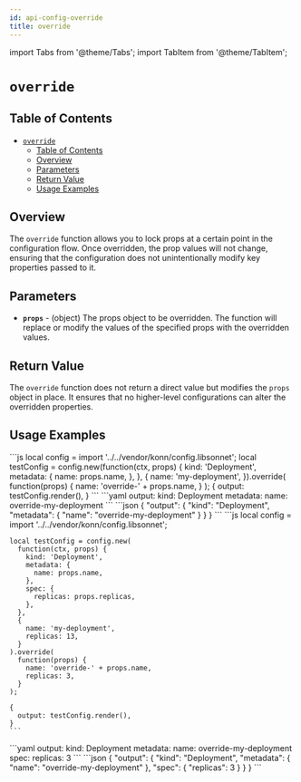 ```yaml
---
id: api-config-override
title: override
---
```

import Tabs from '@theme/Tabs';
import TabItem from '@theme/TabItem';

# `override`

## Table of Contents
- [`override`](#override)
  - [Table of Contents](#table-of-contents)
  - [Overview](#overview)
  - [Parameters](#parameters)
  - [Return Value](#return-value)
  - [Usage Examples](#usage-examples)

## Overview
The `override` function allows you to lock props at a certain point in the configuration flow. Once overridden, the prop values will not change, ensuring that the configuration does not unintentionally modify key properties passed to it.

## Parameters
- **`props`** - (object) The props object to be overridden. The function will replace or modify the values of the specified props with the overridden values.

## Return Value
The `override` function does not return a direct value but modifies the `props` object in place. It ensures that no higher-level configurations can alter the overridden properties.
## Usage Examples

<Tabs>
  <TabItem value="jsonnet" label="Jsonnet" default>
    ```js
    local config = import '../../vendor/konn/config.libsonnet';
    local testConfig = config.new(function(ctx, props) {
      kind: 'Deployment',
      metadata: {
        name: props.name,
      },
    }, {
      name: 'my-deployment',
    }).override(
      function(props)
        {
          name: 'override-' + props.name,
        }
    );
    {
      output: testConfig.render(),
    }
    ``` 
  </TabItem>
  <TabItem value="yaml" label="YAML Output">
    ```yaml
    output:
      kind: Deployment
      metadata:
        name: override-my-deployment
    ```
  </TabItem>
  <TabItem value="json" label="JSON Output">
    ```json
    {
       "output": {
          "kind": "Deployment",
          "metadata": {
             "name": "override-my-deployment"
          }
       }
    }
    ```
  </TabItem>
</Tabs>

<Tabs>
  <TabItem value="jsonnet" label="Jsonnet" default>
    ```js
    local config = import '../../vendor/konn/config.libsonnet';

    local testConfig = config.new(
      function(ctx, props) {
        kind: 'Deployment',
        metadata: {
          name: props.name,
        },
        spec: {
          replicas: props.replicas,
        },
      },
      {
        name: 'my-deployment',
        replicas: 13,
      }
    ).override(
      function(props) {
        name: 'override-' + props.name,
        replicas: 3,
      }
    );

    {
      output: testConfig.render(),
    }
    ``` 
  </TabItem>
  <TabItem value="yaml" label="YAML Output">
    ```yaml
    output:
      kind: Deployment
      metadata:
        name: override-my-deployment
      spec:
        replicas: 3
    ```
  </TabItem>
  <TabItem value="json" label="JSON Output">
    ```json
    {
       "output": {
          "kind": "Deployment",
          "metadata": {
             "name": "override-my-deployment"
          },
          "spec": {
             "replicas": 3
          }
       }
    }
    ```
  </TabItem>
</Tabs>

